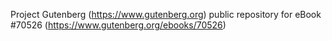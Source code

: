 Project Gutenberg (https://www.gutenberg.org) public repository for
eBook #70526 (https://www.gutenberg.org/ebooks/70526)
